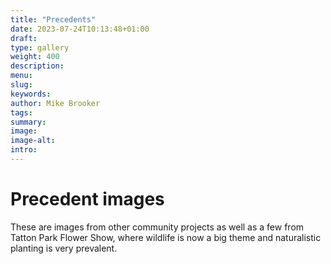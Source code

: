 ```yaml
---
title: "Precedents"
date: 2023-07-24T10:13:48+01:00
draft: 
type: gallery
weight: 400
description: 
menu:
slug:
keywords:
author: Mike Brooker
tags: 
summary:
image:
image-alt:
intro:
---
```


# Precedent images
These are images from other community projects as well as a few from Tatton Park Flower Show, where wildlife is now a big theme and naturalistic planting is very prevalent.  
